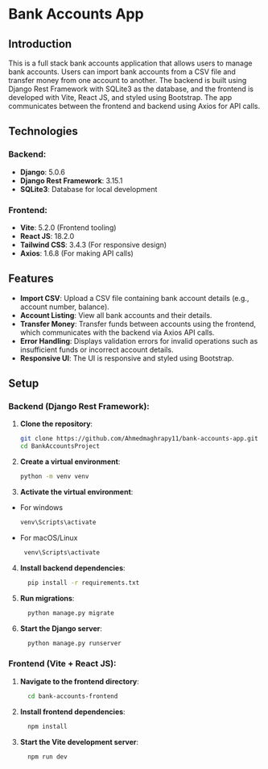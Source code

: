 # Bank Accounts App

## Introduction
This is a full stack bank accounts application that allows users to manage bank accounts. Users can import bank accounts from a CSV file and transfer money from one account to another. The backend is built using Django Rest Framework with SQLite3 as the database, and the frontend is developed with Vite, React JS, and styled using Bootstrap. The app communicates between the frontend and backend using Axios for API calls.

## Technologies

### Backend:
- **Django**: 5.0.6
- **Django Rest Framework**: 3.15.1
- **SQLite3**: Database for local development

### Frontend:
- **Vite**: 5.2.0 (Frontend tooling)
- **React JS**: 18.2.0
- **Tailwind CSS**: 3.4.3 (For responsive design)
- **Axios**: 1.6.8 (For making API calls)

## Features
- **Import CSV**: Upload a CSV file containing bank account details (e.g., account number, balance).
- **Account Listing**: View all bank accounts and their details.
- **Transfer Money**: Transfer funds between accounts using the frontend, which communicates with the backend via Axios API calls.
- **Error Handling**: Displays validation errors for invalid operations such as insufficient funds or incorrect account details.
- **Responsive UI**: The UI is responsive and styled using Bootstrap.

## Setup

### Backend (Django Rest Framework):
1. **Clone the repository**:
   ```bash
   git clone https://github.com/Ahmedmaghrapy11/bank-accounts-app.git
   cd BankAccountsProject
   ```

2. **Create a virtual environment**:
   ```bash
   python -m venv venv
   ```
   
3. **Activate the virtual environment**:
  - For windows
     ```bash
     venv\Scripts\activate
     ```
  - For macOS/Linux
      ```bash
       venv\Scripts\activate
      ```

4. **Install backend dependencies**:
   ```bash
     pip install -r requirements.txt
   ```
   
5. **Run migrations**:
   ```bash
     python manage.py migrate
   ```

6. **Start the Django server**:
   ```bash
     python manage.py runserver
   ```

### Frontend (Vite + React JS):

1. **Navigate to the frontend directory**:
   ```bash
     cd bank-accounts-frontend
   ```
   
2. **Install frontend dependencies**:
   ```bash
     npm install
   ```

3. **Start the Vite development server**:
   ```bash
     npm run dev
   ```
